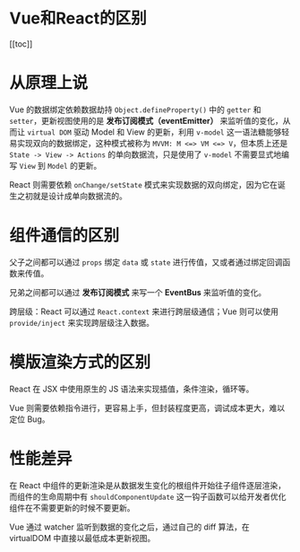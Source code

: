 # Vue和React的区别
[[toc]]
# 从原理上说
Vue 的数据绑定依赖数据劫持 `Object.defineProperty()` 中的 `getter` 和 `setter`，更新视图使用的是 **发布订阅模式（eventEmitter）** 来监听值的变化，从而让 `virtual DOM` 驱动 Model 和 View 的更新，利用 `v-model` 这一语法糖能够轻易实现双向的数据绑定，这种模式被称为 `MVVM: M <=> VM <=> V`，但本质上还是 `State -> View -> Actions` 的单向数据流，只是使用了 `v-model` 不需要显式地编写 `View` 到 `Model` 的更新。

React 则需要依赖 `onChange/setState` 模式来实现数据的双向绑定，因为它在诞生之初就是设计成单向数据流的。



# 组件通信的区别

父子之间都可以通过 `props` 绑定 `data` 或 `state` 进行传值，又或者通过绑定回调函数来传值。

兄弟之间都可以通过 **发布订阅模式** 来写一个 **EventBus** 来监听值的变化。

跨层级：React 可以通过 `React.context` 来进行跨层级通信；Vue 则可以使用 `provide/inject` 来实现跨层级注入数据。



# 模版渲染方式的区别

React 在 JSX 中使用原生的 JS 语法来实现插值，条件渲染，循环等。

Vue 则需要依赖指令进行，更容易上手，但封装程度更高，调试成本更大，难以定位 Bug。



# 性能差异

在 React 中组件的更新渲染是从数据发生变化的根组件开始往子组件逐层渲染，而组件的生命周期中有 `shouldComponentUpdate` 这一钩子函数可以给开发者优化组件在不需要更新的时候不要更新。

Vue 通过 watcher 监听到数据的变化之后，通过自己的 diff 算法，在 virtualDOM 中直接以最低成本更新视图。